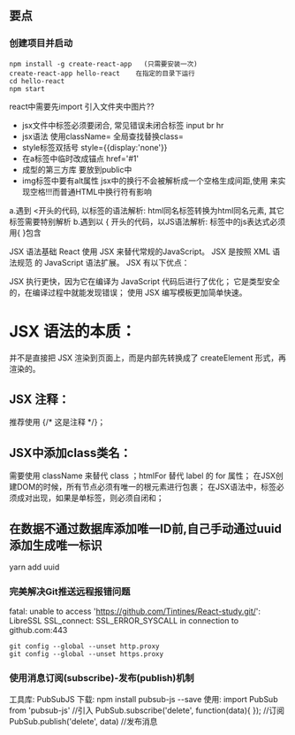 ## 要点
### 创建项目并启动
```
npm install -g create-react-app   (只需要安装一次)
create-react-app hello-react	在指定的目录下运行
cd hello-react
npm start
```

react中需要先import 引入文件夹中图片??
* jsx文件中标签必须要闭合, 常见错误未闭合标签 input br hr
* jsx语法 使用className= 全局查找替换class=
* style标签双括号 style={{display:'none'}}
* 在a标签中临时改成锚点 href='#1'
* 成型的第三方库 要放到public中
* img标签中要有alt属性
jsx中的换行不会被解析成一个空格生成间距,使用&nbsp;来实现空格!!!而普通HTML中换行符有影响

a.遇到 <开头的代码, 以标签的语法解析: html同名标签转换为html同名元素, 其它标签需要特别解析
b.遇到以 { 开头的代码，以JS语法解析: 标签中的js表达式必须用{ }包含

JSX 语法基础
React 使用 JSX 来替代常规的JavaScript。
JSX 是按照 XML 语法规范 的 JavaScript  语法扩展。
JSX 有以下优点：

JSX 执行更快，因为它在编译为 JavaScript 代码后进行了优化；
它是类型安全的，在编译过程中就能发现错误；
使用  JSX 编写模板更加简单快速。

# JSX 语法的本质：
  并不是直接把 JSX 渲染到页面上，而是内部先转换成了 createElement 形式，再渲染的。
## JSX 注释：
  推荐使用 {/* 这是注释 */}；
## JSX中添加class类名：
  需要使用 className 来替代 class ；htmlFor 替代 label 的 for 属性；
在JSX创建DOM的时候，所有节点必须有唯一的根元素进行包裹；
在JSX语法中，标签必须成对出现，如果是单标签，则必须自闭和；

## 在数据不通过数据库添加唯一ID前,自己手动通过uuid添加生成唯一标识
yarn add uuid

### 完美解决Git推送远程报错问题
fatal: unable to access 'https://github.com/Tintines/React-study.git/': LibreSSL SSL_connect: SSL_ERROR_SYSCALL in connection to github.com:443 
```
git config --global --unset http.proxy
git config --global --unset https.proxy
```

### 使用消息订阅(subscribe)-发布(publish)机制
工具库: PubSubJS
下载: npm install pubsub-js --save
使用: 
   import PubSub from 'pubsub-js'                    //引入
   PubSub.subscribe('delete', function(data){ });   //订阅
   PubSub.publish('delete', data)                       //发布消息
